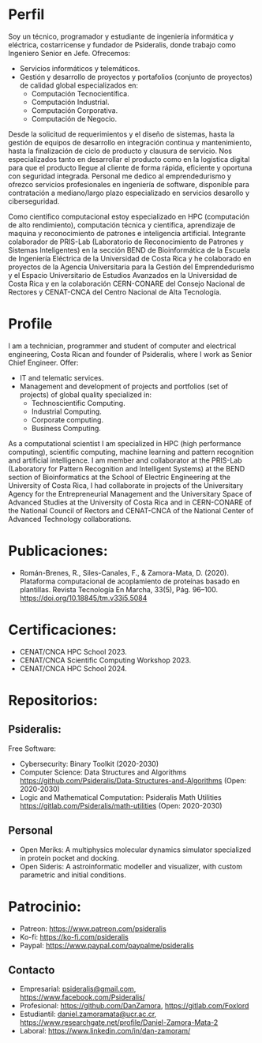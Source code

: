 # Perfil
Soy un técnico, programador y estudiante de ingeniería informática y eléctrica, costarricense y fundador de Psideralis, donde trabajo como Ingeniero Senior en Jefe. Ofrecemos:
- Servicios informáticos y telemáticos.
- Gestión y desarrollo de proyectos y portafolios (conjunto de proyectos) de calidad global especializados en:
    - Computación Tecnocientífica.
    - Computación Industrial.
    - Computación Corporativa.
    - Computación de Negocio.

Desde la solicitud de requerimientos y el diseño de sistemas, hasta la gestión de equipos de desarrollo en integración continua y mantenimiento, hasta la finalización de ciclo de producto y clausura de servicio. Nos especializados tanto en desarrollar el producto como en la logistica digital para que el producto llegue al cliente de forma rápida, eficiente y oportuna con seguridad integrada. Personal me dedico al emprendedurismo y ofrezco servicios profesionales en ingeniería de software, disponible para contratación a mediano/largo plazo especializado en servicios desarollo y ciberseguridad.

Como científico computacional estoy especializado en HPC (computación de alto rendimiento), computación técnica y científica, aprendizaje de maquina y reconocimiento de patrones e inteligencia artificial. Integrante colaborador de PRIS-Lab (Laboratorio de Reconocimiento de Patrones y Sistemas Inteligentes) en la sección BEND de Bioinformática de la Escuela de Ingeniería Eléctrica de la Universidad de Costa Rica y he colaborado en proyectos de la Agencia Universitaria para la Gestión del Emprendedurismo y el Espacio Universitario de Estudios Avanzados en la Universidad de Costa Rica y en la colaboración CERN-CONARE del Consejo Nacional de Rectores y CENAT-CNCA del Centro Nacional de Alta Tecnología. 

# Profile 
I am a technician, programmer and student of computer and electrical engineering, Costa Rican and founder of Psideralis, where I work as Senior Chief Engineer. Offer: 
- IT and telematic services.
- Management and development of projects and portfolios (set of projects) of global quality specialized in:
    - Technoscientific Computing.
    - Industrial Computing.
    - Corporate computing.
    - Business Computing.

As a computational scientist I am specialized in HPC (high performance computing), scientific computing, machine learning and pattern recognition and artificial intelligence. I am member and collaborator at the PRIS-Lab (Laboratory for Pattern Recognition and Intelligent Systems) at the BEND section of Bioinformatics at the School of Electric Engineering at the University of Costa Rica, I had collaborate in projects of the Universitary Agency for the Entrepreneurial Management and the Universitary Space of Advanced Studies at the University of Costa Rica and in CERN-CONARE of the National Council of Rectors and CENAT-CNCA of the National Center of Advanced Technology collaborations.

# Publicaciones:
- Román-Brenes, R., Siles-Canales, F., & Zamora-Mata, D. (2020). Plataforma computacional de acoplamiento de proteínas basado en plantillas. Revista Tecnología En Marcha, 33(5), Pág. 96–100. https://doi.org/10.18845/tm.v33i5.5084

# Certificaciones:
- CENAT/CNCA HPC School 2023.
- CENAT/CNCA Scientific Computing Workshop 2023.
- CENAT/CNCA HPC School 2024.

# Repositorios:
## Psideralis:

Free Software:

- Cybersecurity: Binary Toolkit (2020-2030)
- Computer Science: Data Structures and Algorithms https://github.com/Psideralis/Data-Structures-and-Algorithms (Open: 2020-2030)
- Logic and Mathematical Computation: Psideralis Math Utilities https://gitlab.com/Psideralis/math-utilities (Open: 2020-2030)

## Personal
- Open Meriks: A multiphysics molecular dynamics simulator specialized in protein pocket and docking.
- Open Sideris: A astroinformatic modeller and visualizer, with custom parametric and initial conditions. 
 
# Patrocinio:
- Patreon: https://www.patreon.com/psideralis
- Ko-fi: https://ko-fi.com/psideralis
- Paypal: https://www.paypal.com/paypalme/psideralis

## Contacto
- Empresarial: psideralis@gmail.com, https://www.facebook.com/Psideralis/
- Profesional: https://github.com/DanZamora, https://gitlab.com/Foxlord
- Estudiantil: daniel.zamoramata@ucr.ac.cr, https://www.researchgate.net/profile/Daniel-Zamora-Mata-2
- Laboral: https://www.linkedin.com/in/dan-zamoram/
